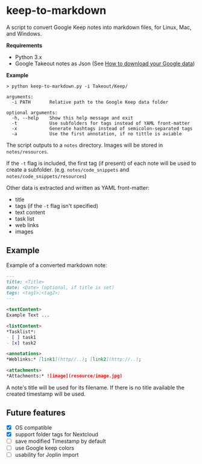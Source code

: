 # keep-to-markdown

A script to convert Google Keep notes into markdown files, for Linux, Mac, and Windows.

**Requirements**

- Python 3.x
- Google Takeout notes as Json (See [How to download your Google data](https://support.google.com/accounts/answer/3024190))

**Example**

```
> python keep-to-markdown.py -i Takeout/Keep/

arguments:
  -i PATH       Relative path to the Google Keep data folder

optional arguments:
  -h, --help    Show this help message and exit
  -t            Use subfolders for tags instead of YAML front-matter
  -x            Generate hashtags instead of semicolon-separated tags
  -a            Use the first annotation, if no tittle is aviable
```

The script outputs to a `notes` directory. Images will be stored in `notes/resources`.

If the `-t` flag is included, the first tag (if present) of each note will be used to create a subfolder. (e.g. `notes/code_snippets` and `notes/code_snippets/resources`)

Other data is extracted and written as YAML front-matter:

- title
- tags (if the `-t` flag isn't specified)
- text content
- task list
- web links
- images

## Example

Example of a converted markdown note:

```markdown
---
title: <Title>
date: <Date> (optional, if title is set)
tags: <tag1>;<tag2>;
---

<textContent>
Example Text ...

<listContent>
*Tasklist*:
- [ ] task1
- [x] task2

<annotations>
*Weblinks:* [link1](http//..); [link2](http://..);

<attachments>
*Attachments:* ![image](resource/image.jpg)
```

A note's title will be used for its filename. If there is no title available the created timestamp will be used.

## Future features

- [x] OS compatible
- [x] support folder tags for Nextcloud 
- [ ] save modified Timestamp by default
- [ ] use Google keep colors
- [ ] usability for Joplin import
